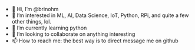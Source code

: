 - 👋 Hi, I’m @brinohm
- 👀 I’m interested in ML, AI, Data Science, IoT, Python, RPi, and quite a few other things, lol.
- 🌱 I’m currently learning python
- 💞️ I’m looking to collaborate on anything interesting
- 📫 How to reach me: the best way is to direct message me on github

<!---
brinohm/brinohm is a ✨ special ✨ repository because its `README.md` (this file) appears on your GitHub profile.
You can click the Preview link to take a look at your changes.
--->
